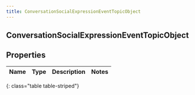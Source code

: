 ```yaml
---
title: ConversationSocialExpressionEventTopicObject
---
```

## ConversationSocialExpressionEventTopicObject

## Properties

|Name | Type | Description | Notes|
|------------ | ------------- | ------------- | -------------|
{: class="table table-striped"}


